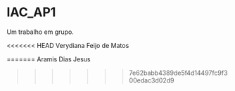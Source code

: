 # IAC_AP1
Um trabalho em grupo.

<<<<<<< HEAD
Verydiana Feijo de Matos

=======
Aramis Dias Jesus
>>>>>>> 7e62babb4389de5f4d14497fc9f300edac3d02d9

